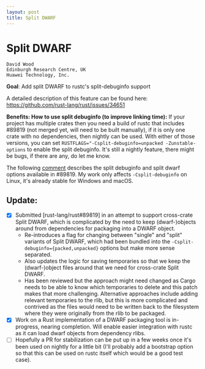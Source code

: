 ```yaml
---
layout: post
title: Split DWARF
---
```


# Split DWARF

```
David Wood
Edinburgh Research Centre, UK
Huawei Technology, Inc.
```

**Goal**: Add split DWARF to rustc's split-debuginfo support

A detailed description of this feature can be found here: https://github.com/rust-lang/rust/issues/34651

**Benefits: How to use split debuginfo (to improve linking time):**
If your project has multiple crates then you need a build of rustc that includes #89819 (not merged yet, will need to be built manually), if it is only one crate with no dependencies, then nightly can be used. With either of those versions, you can set `RUSTFLAGS="-Csplit-debuginfo=unpacked -Zunstable-options` to enable the split debuginfo. It's still a nightly feature, there might be bugs, if there are any, do let me know. 

The following [comment](https://github.com/rust-lang/rust/pull/89819#issuecomment-941152678) describes the split debuginfo and split dwarf options available in #89819. My work only affects `-Csplit-debuginfo` on Linux, it's already stable for Windows and macOS.

## Update:

- [x] Submitted [rust-lang/rust#89819] in an attempt to support cross-crate Split DWARF, which is complicated by the need to keep (dwarf-)objects around from dependencies for packaging into a DWARF object. 
  - Re-introduces a flag for changing between "single" and "split" variants of Split DWARF, which had been bundled into the `-Csplit-debuginfo={packed,unpacked}` options but make more sense separated. 
  - Also updates the logic for saving temporaries so that we keep the (dwarf-)object files around that we need for cross-crate Split DWARF.
  - Has been reviewed but the approach might need changed as Cargo needs to be able to know which temporaries to delete and this patch makes that more challenging. Alternative approaches include adding relevant temporaries to the rlib, but this is more complicated and contrived as the files would need to be written back to the filesystem where they were originally from the rlib to be packaged.
- [x] Work on a Rust implementation of a DWARF packaging tool is in-progress, nearing completion. Will enable easier integration with rustc as it can load dwarf objects from dependency rlibs.
- [ ] Hopefully a PR for stabilization can be put up in a few weeks once it's been used on nightly for a little bit (I'll probably add a bootstrap option so that this can be used on rustc itself which would be a good test case). 
